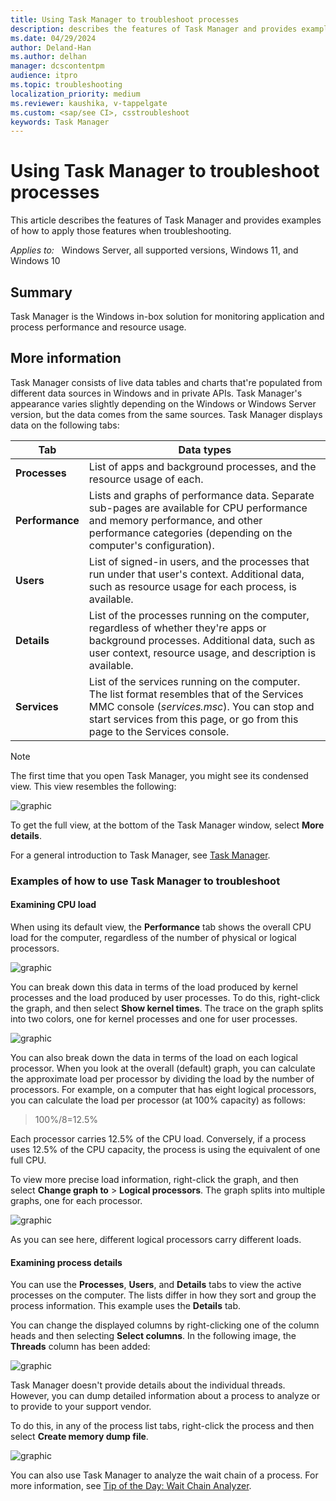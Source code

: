 ```yaml
---
title: Using Task Manager to troubleshoot processes
description: describes the features of Task Manager and provides examples of how to apply those features when troubleshooting.
ms.date: 04/29/2024
author: Deland-Han
ms.author: delhan
manager: dcscontentpm
audience: itpro
ms.topic: troubleshooting
localization_priority: medium
ms.reviewer: kaushika, v-tappelgate
ms.custom: <sap/see CI>, csstroubleshoot
keywords: Task Manager
---
```


# Using Task Manager to troubleshoot processes

This article describes the features of Task Manager and provides examples of how to apply those features when troubleshooting.

_Applies to:_ &nbsp; Windows Server, all supported versions, Windows 11, and Windows 10

## Summary

Task Manager is the Windows in-box solution for monitoring application and process performance and resource usage.

## More information

Task Manager consists of live data tables and charts that're populated from different data sources in Windows and in private APIs. Task Manager's appearance varies slightly depending on the Windows or Windows Server version, but the data comes from the same sources. Task Manager displays data on the following tabs:

| Tab | Data types |
| --- | --- |
| **Processes** | List of apps and background processes, and the resource usage of each. |
| **Performance** | Lists and graphs of performance data. Separate sub-pages are available for CPU performance and memory performance, and other performance categories (depending on the computer's configuration). |
| **Users** | List of signed-in users, and the processes that run under that user's context. Additional data, such as resource usage for each process, is available. |
| **Details** | List of the processes running on the computer, regardless of whether they're apps or background processes. Additional data, such as user context, resource usage, and description is available. |
| **Services** | List of the services running on the computer. The list format resembles that of the Services MMC console (*services.msc*). You can stop and start services from this page, or go from this page to the Services console. |

> [!NOTE]  
> The first time that you open Task Manager, you might see its condensed view. This view resembles the following:
>
> ![graphic](media/support-tools-task-manager/task-mgr-minimized.png)
>
> To get the full view, at the bottom of the Task Manager window, select **More details**.

For a general introduction to Task Manager, see [Task Manager](https://learn.microsoft.com/shows/inside/task-manager).

### Examples of how to use Task Manager to troubleshoot

#### Examining CPU load

When using its default view, the **Performance** tab shows the overall CPU load for the computer, regardless of the number of physical or logical processors.

![graphic](media/support-tools-task-manager/task-mgr-cpu.png)

You can break down this data in terms of the load produced by kernel processes and the load produced by user processes. To do this, right-click the graph, and then select **Show kernel times**. The trace on the graph splits into two colors, one for kernel processes and one for user processes.

![graphic](media/support-tools-task-manager/task-mgr-cpu-kernel-detail.png)

You can also break down the data in terms of the load on each logical processor. When you look at the overall (default) graph, you can calculate the approximate load per processor by dividing the load by the number of processors. For example, on a computer that has eight logical processors, you can calculate the load per processor (at 100% capacity) as follows:

> 100%/8=12.5%

Each processor carries 12.5% of the CPU load. Conversely, if a process uses 12.5% of the CPU capacity, the process is using the equivalent of one full CPU.

To view more precise load information, right-click the graph, and then select **Change graph to** > **Logical processors**. The graph splits into multiple graphs, one for each processor.

![graphic](media/support-tools-task-manager/task-mgr-cpu-logical-detail.png)

As you can see here, different logical processors carry different loads.

#### Examining process details

You can use the **Processes**, **Users**, and **Details** tabs to view the active processes on the computer. The lists differ in how they sort and group the process information. This example uses the **Details** tab.

You can change the displayed columns by right-clicking one of the column heads and then selecting **Select columns**. In the following image, the **Threads** column has been added:

![graphic](media/support-tools-task-manager/task-mgr-process-detail.png)

Task Manager doesn't provide details about the individual threads. However, you can dump detailed information about a process to analyze or to provide to your support vendor.

To do this, in any of the process list tabs, right-click the process and then select **Create memory dump file**.

![graphic](media/support-tools-task-manager/task-mgr-create-mem-dump.png)

You can also use Task Manager to analyze the wait chain of a process. For more information, see [Tip of the Day: Wait Chain Analyzer](/archive/blogs/tip_of_the_day/tip-of-the-day-wait-chain-analyzer).
